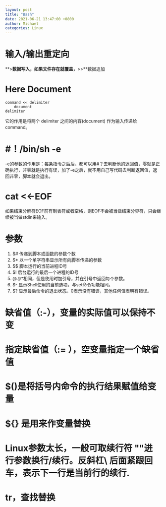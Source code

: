 ```yaml
---
layout: post
title: "Bash"
date: 2021-06-21 13:47:00 +0800
author: Michael
categories: Linux
---
```


# 输入/输出重定向
**>**数据写入，如果文件存在就覆盖，**>>**数据追加

# Here Document
	command << delimiter
	    document
	delimiter
它的作用是将两个 delimiter 之间的内容(document) 作为输入传递给 command。


# #！/bin/sh -e

-e的参数的作用是：每条指令之后后，都可以用#？去判断他的返回值，零就是正确执行，非零就是执行有误，加了-e之后，就不用自己写代码去判断返回值，返回非零，脚本就会退出。

# cat <<-EOF
如果结束分解符EOF前有制表符或者空格，则EOF不会被当做结束分界符，只会继续被当做stdin来输入。

# 参数
1. $#	传递到脚本或函数的参数个数
2. $*	以一个单字符串显示所有向脚本传递的参数
3. $$	脚本运行的当前进程ID号
4. $!	后台运行的最后一个进程的ID号
5. $@	与$*相同，但是使用时加引号，并在引号中返回每个参数。
6. $-	显示Shell使用的当前选项，与set命令功能相同。
7. $?	显示最后命令的退出状态。0表示没有错误，其他任何值表明有错误。

# 缺省值（:-），变量的实际值可以保持不变

# 指定缺省值（:= ），空变量指定一个缺省值

# $()是将括号内命令的执行结果赋值给变量

# ${} 是用来作变量替换

# Linux参数太长，一般可取续行符 "\"进行参数换行/续行。反斜杠\ 后面紧跟回车，表示下一行是当前行的续行.

# tr，查找替换